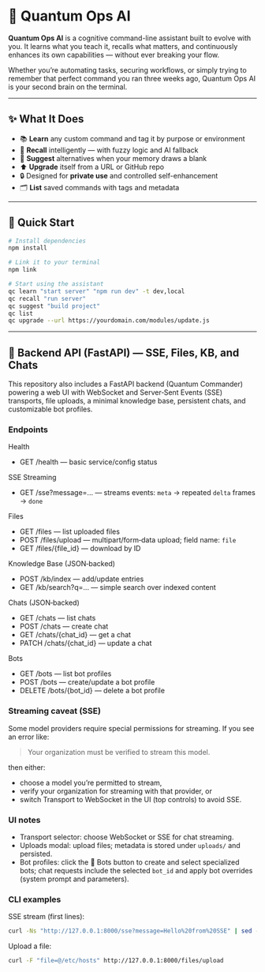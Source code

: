 # 🧠 Quantum Ops AI

**Quantum Ops AI** is a cognitive command-line assistant built to evolve with you. It learns what you teach it, recalls what matters, and continuously enhances its own capabilities — without ever breaking your flow.

Whether you’re automating tasks, securing workflows, or simply trying to remember that perfect command you ran three weeks ago, Quantum Ops AI is your second brain on the terminal.

---

## ✨ What It Does

- 📚 **Learn** any custom command and tag it by purpose or environment
- 🧠 **Recall** intelligently — with fuzzy logic and AI fallback
- 🤖 **Suggest** alternatives when your memory draws a blank
- ⬆️ **Upgrade** itself from a URL or GitHub repo
- 🔒 Designed for **private use** and controlled self-enhancement
- 🗂️ **List** saved commands with tags and metadata

---

## 🚀 Quick Start

```bash
# Install dependencies
npm install

# Link it to your terminal
npm link

# Start using the assistant
qc learn "start server" "npm run dev" -t dev,local
qc recall "run server"
qc suggest "build project"
qc list
qc upgrade --url https://yourdomain.com/modules/update.js
```

---

## 🧩 Backend API (FastAPI) — SSE, Files, KB, and Chats

This repository also includes a FastAPI backend (Quantum Commander) powering a web UI with WebSocket and Server‑Sent Events (SSE) transports, file uploads, a minimal knowledge base, persistent chats, and customizable bot profiles.

### Endpoints

Health
- GET /health — basic service/config status

SSE Streaming
- GET /sse?message=... — streams events: `meta` → repeated `delta` frames → `done`

Files
- GET /files — list uploaded files
- POST /files/upload — multipart/form‑data upload; field name: `file`
- GET /files/{file_id} — download by ID

Knowledge Base (JSON‑backed)
- POST /kb/index — add/update entries
- GET /kb/search?q=... — simple search over indexed content

Chats (JSON‑backed)
- GET /chats — list chats
- POST /chats — create chat
- GET /chats/{chat_id} — get a chat
- PATCH /chats/{chat_id} — update a chat

Bots
- GET /bots — list bot profiles
- POST /bots — create/update a bot profile
- DELETE /bots/{bot_id} — delete a bot profile

### Streaming caveat (SSE)
Some model providers require special permissions for streaming. If you see an error like:

> Your organization must be verified to stream this model.

then either:
- choose a model you’re permitted to stream,
- verify your organization for streaming with that provider, or
- switch Transport to WebSocket in the UI (top controls) to avoid SSE.

### UI notes
- Transport selector: choose WebSocket or SSE for chat streaming.
- Uploads modal: upload files; metadata is stored under `uploads/` and persisted.
- Bot profiles: click the 🧩 Bots button to create and select specialized bots; chat requests include the selected `bot_id` and apply bot overrides (system prompt and parameters).

### CLI examples
SSE stream (first lines):

```bash
curl -Ns "http://127.0.0.1:8000/sse?message=Hello%20from%20SSE" | sed -n '1,12p'
```

Upload a file:

```bash
curl -F "file=@/etc/hosts" http://127.0.0.1:8000/files/upload
```

